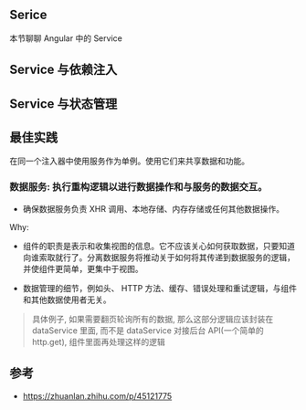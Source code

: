 ## Serice

本节聊聊 Angular 中的 Service

## Service 与依赖注入

## Service 与状态管理

## 最佳实践

在同一个注入器中使用服务作为单例。使用它们来共享数据和功能。

### 数据服务: 执行重构逻辑以进行数据操作和与服务的数据交互。

- 确保数据服务负责 XHR 调用、本地存储、内存存储或任何其他数据操作。

Why:

- 组件的职责是表示和收集视图的信息。它不应该关心如何获取数据，只要知道向谁索取就行了。分离数据服务将推动关于如何将其传递到数据服务的逻辑，并使组件更简单，更集中于视图。

- 数据管理的细节，例如头、 HTTP 方法、缓存、错误处理和重试逻辑，与组件和其他数据使用者无关。

> 具体例子, 如果需要翻页轮询所有的数据, 那么这部分逻辑应该封装在 dataService 里面, 而不是 dataService 对接后台 API(一个简单的 http.get), 组件里面再处理这样的逻辑

## 参考

- https://zhuanlan.zhihu.com/p/45121775
